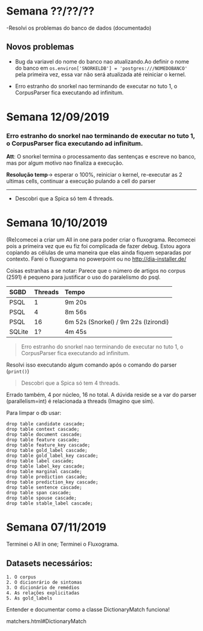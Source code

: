 # Semana ??/??/??
-Resolvi os problemas do banco de dados (documentado)
  ## Novos problemas
  * Bug da variavel do nome do banco nao atualizando.Ao definir o nome do banco em `os.environ['SNORKELDB'] = 'postgres:///NOMEDOBANCO'` pela primeira vez, essa var não será atualizada até reiniciar o kernel.
    
  * Erro estranho do snorkel nao terminando de executar no tuto 1, o CorpusParser fica executando ad infinitum.

# Semana 12/09/2019

  ### Erro estranho do snorkel nao terminando de executar no tuto 1, o CorpusParser fica executando ad infinitum.
  
  **Att**: O snorkel termina o processamento das sentenças e escreve no banco, mas por algum motivo nao finaliza a execução.
      
   **Resolução temp**-> esperar o 100%, reiniciar o kernel, re-executar as 2 ultimas cells, continuar a execução pulando a cell do parser
   
_______________________________________________________________________________________________________________________________

- Descobri que a Spica só tem 4 threads.

# Semana 10/10/2019

  (Re)comecei a criar um All in one para poder criar o fluxograma.
  Recomecei pois a primeira vez que eu fiz foi complicada de fazer debug. Estou agora copiando as células de uma maneira que elas ainda fiquem separadas por contexto.
  Farei o fluxograma no powerpoint ou no http://dia-installer.de/
  
  Coisas estranhas a se notar:
    Parece que o número de artigos no corpus (2591) é pequeno para justificar o uso do paralelismo do psql.
    
| SGBD          | Threads | Tempo |
|:--------------|:--------|:------|
| PSQL          | 1       | 9m 20s|
| PSQL          | 4       | 8m 56s|
| PSQL          | 16      | 6m 52s (Snorkel) / 9m 22s (lzirondi) |
| SQLite        | 1?      | 4m 45s |



>Erro estranho do snorkel nao terminando de executar no tuto 1, o CorpusParser fica executando ad infinitum.

Resolvi isso executando algum comando após o comando do parser (```print()```) 

>Descobri que a Spica só tem 4 threads.

Errado também, 4 por núcleo, 16 no total. A dúvida reside se a var do parser (parallelism=int) é relacionada a threads (Imagino que sim).

Para limpar o db usar:
```
drop table candidate cascade; 
drop table context cascade; 
drop table document cascade; 
drop table feature cascade; 
drop table feature_key cascade; 
drop table gold_label cascade; 
drop table gold_label_key cascade; 
drop table label cascade; 
drop table label_key cascade; 
drop table marginal cascade; 
drop table prediction cascade; 
drop table prediction_key cascade; 
drop table sentence cascade; 
drop table span cascade; 
drop table spouse cascade; 
drop table stable_label cascade;
```


# Semana 07/11/2019

Terminei o All in one; Terminei o Fluxograma.

## Datasets necessários:
    1. O corpus
    2. O dicionrário de sintomas
    3. O dicionário de remédios
    4. As relações explicitadas
    5. As gold_labels
    
   


Entender e documentar como a classe DictionaryMatch funciona!

matchers.html#DictionaryMatch
